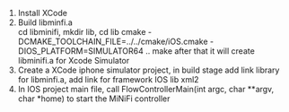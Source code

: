 
1) Install XCode
2) Build libminfi.a  
cd libminifi, mkdir lib, cd lib
cmake -DCMAKE_TOOLCHAIN_FILE=../../cmake/iOS.cmake -DIOS_PLATFORM=SIMULATOR64 .. 
make
after that it will create libminifi.a for Xcode Simulator
3) Create a XCode iphone simulator project, in build stage add link library for libminfi.a, add link for framework IOS lib xml2
4) In IOS project main file, call FlowControllerMain(int argc, char **argv, char *home) to start the MiNiFi controller 

